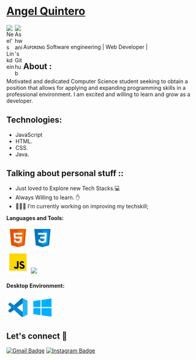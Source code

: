 # <a href="https://www.linkedin.com/in/angel-quintero-85bb52267/">Angel Quintero</a>

<a href="https://www.linkedin.com/in/angel-quintero-85bb52267/">
  <img align="left" alt="Neel's Linkdein" width="22px" src="https://cdn.jsdelivr.net/npm/simple-icons@v3/icons/linkedin.svg" />
</a>
<a href="https://github.com/Angel09122002">
  <img align="left" alt="Ashwani's Github" width="22px" src="https://cdn.jsdelivr.net/npm/simple-icons@v3/icons/github.svg" />
</a>
<a href="https://www.instagram.com/angel__0912/tagged/
  <img align="left" alt="Neel's Instagram" width="22px" src="https://cdn.jsdelivr.net/npm/simple-icons@v3/icons/instagram.svg" />
</a>

<br/>
<br/>



Aꜱᴘɪʀɪɴɢ Software engineering | Web Developer |


## About :
   Motivated and dedicated Computer Science student seeking to obtain a position that allows for applying and expanding programming skills in a professional environment. I am excited and willing to learn and grow as a developer.

 

  
## Technologies:
- JavaScript
- HTML.
- CSS.
- Java.



## Talking about personal stuff ::
                              
- Just loved to Explore new Tech Stacks.💻
- Always Willing to learn. ✋
- 👨🏽‍💻 I’m currently working on improving my techskill;

**Languages and Tools:**  

<code><img style="margin: auto;" src="https://raw.githubusercontent.com/sachinverma53121/sachinverma53121/master/icons/html5.png" alt="HTML5" width="60" height="60"/></code>
<code><img style="margin: auto;" src="https://raw.githubusercontent.com/sachinverma53121/sachinverma53121/master/icons/css3.png" alt="CSS3" width="60" height="60"/></code>
<code> <img style="margin: auto;" src="https://raw.githubusercontent.com/sachinverma53121/sachinverma53121/master/icons/js.png" alt="JavaScript" width="60" height="60"/></code>
<code><img width="10%" src="https://www.vectorlogo.zone/logos/java/java-ar21.svg"></code>

<h4>Desktop Environment:</h4>
  <img style="margin: auto;" src="https://raw.githubusercontent.com/sachinverma53121/sachinverma53121/master/icons/vsc.png" alt="VS Code" width="60" height="60"/>
  <img style="margin: auto;" src="https://raw.githubusercontent.com/sachinverma53121/sachinverma53121/master/icons/win10.png" alt="Windows 10" width="60" height="60"/>


##  Let's connect :speech_balloon:
 [![Gmail Badge](https://img.shields.io/badge/-gabrielquintero1221@gmail.com-c14438?style=flat-square&logo=Gmail&logoColor=white&link=mailto:gabrielquintero1221@gmail.com)](mailto:gabrielquintero1221@gmail.com) [![Instagram Badge](https://img.shields.io/badge/-@angel__0912-e4405f?style=flat-square&labelColor=f94877&logo=instagram&logoColor=white&link=https://www.instagram.com/angel__0912/)](https://www.instagram.com/angel__0912/)
